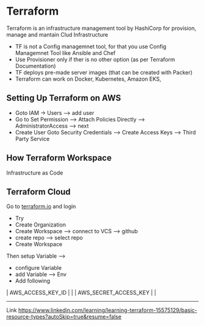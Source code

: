 # Terraform
Terraform is an infrastructure management tool by HashiCorp for provision, manage and mantain Clud Infrastructure

- TF is not a Config managemnet tool, for that you use Config Managemnet Tool like Ansible and Chef
- Use Provisioner only if ther is no other option (as per Terraform Documentation)
- TF deploys pre-made server images (that can be created with Packer)
- Terraform can work on Docker, Kubernetes, Amazon EKS, 

## Setting Up Terraform on AWS
- Goto IAM -> Users --> add user 
- Go to Set Permission -->  Attach Policies Directly --> AdministratorAccess --> next 
- Create User 
Goto Security Credentials --> Create Access Keys --> Third Party Service 

## How Terraform Workspace
Infrastructure as Code 


## Terraform Cloud 
Go to [terraform.io](terraform.io) and login
- Try
- Create Organization
- Create Workspace --> connect to VCS --> github
- create repo --> select repo 
- Create Workspace

Then setup Variable --> 
- configure Variable
- add Variable --> Env
- Add following 

| AWS_ACCESS_KEY_ID | <your Key ID > |
| AWS_SECRET_ACCESS_KEY | <your secret Key> |

---

Link 
https://www.linkedin.com/learning/learning-terraform-15575129/basic-resource-types?autoSkip=true&resume=false
